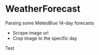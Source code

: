 # WeatherForecast
Parsing some MeteoBlue 14-day forecasts

- Scrape image url
- Crop image to the specific day

Test
